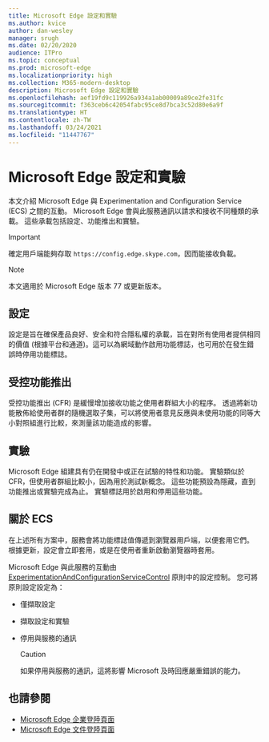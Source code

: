```yaml
---
title: Microsoft Edge 設定和實驗
ms.author: kvice
author: dan-wesley
manager: srugh
ms.date: 02/20/2020
audience: ITPro
ms.topic: conceptual
ms.prod: microsoft-edge
ms.localizationpriority: high
ms.collection: M365-modern-desktop
description: Microsoft Edge 設定和實驗
ms.openlocfilehash: aef19fd9c119926a934a1ab00009a89ce2fe31fc
ms.sourcegitcommit: f363ceb6c42054fabc95ce8d7bca3c52d80e6a9f
ms.translationtype: HT
ms.contentlocale: zh-TW
ms.lasthandoff: 03/24/2021
ms.locfileid: "11447767"
---
```

# <a name="microsoft-edge-configurations-and-experimentation"></a>Microsoft Edge 設定和實驗

本文介紹 Microsoft Edge 與 Experimentation and Configuration Service (ECS) 之間的互動。 Microsoft Edge 會與此服務通訊以請求和接收不同種類的承載。 這些承載包括設定、功能推出和實驗。

> [!IMPORTANT]
> 確定用戶端能夠存取 `https://config.edge.skype.com`，因而能接收負載。

> [!NOTE]
> 本文適用於 Microsoft Edge 版本 77 或更新版本。

## <a name="configurations"></a>設定

設定是旨在確保產品良好、安全和符合隱私權的承載，旨在對所有使用者提供相同的價值 (根據平台和通道)。這可以為網域動作啟用功能標誌，也可用於在發生錯誤時停用功能標誌。

## <a name="controlled-feature-rollout"></a>受控功能推出

受控功能推出 (CFR) 是緩慢增加接收功能之使用者群組大小的程序。 透過將新功能散佈給使用者群的隨機選取子集，可以將使用者意見反應與未使用功能的同等大小對照組進行比較，來測量該功能造成的影響。

## <a name="experiments"></a>實驗

Microsoft Edge 組建具有仍在開發中或正在試驗的特性和功能。 實驗類似於 CFR，但使用者群組比較小，因為用於測試新概念。 這些功能預設為隱藏，直到功能推出或實驗完成為止。 實驗標誌用於啟用和停用這些功能。

## <a name="about-the-ecs"></a>關於 ECS

在上述所有方案中，服務會將功能標誌值傳遞到瀏覽器用戶端，以便套用它們。 根據更新，設定會立即套用，或是在使用者重新啟動瀏覽器時套用。

Microsoft Edge 與此服務的互動由 [ExperimentationAndConfigurationServiceControl](./microsoft-edge-policies.md#experimentationandconfigurationservicecontrol) 原則中的設定控制。 您可將原則設定設定為：

- 僅擷取設定
- 擷取設定和實驗
- 停用與服務的通訊

  > [!CAUTION]
  > 如果停用與服務的通訊，這將影響 Microsoft 及時回應嚴重錯誤的能力。

## <a name="see-also"></a>也請參閱

- [Microsoft Edge 企業登陸頁面](https://www.microsoftedgeinsider.com/enterprise)
- [Microsoft Edge 文件登陸頁面](./index.yml)